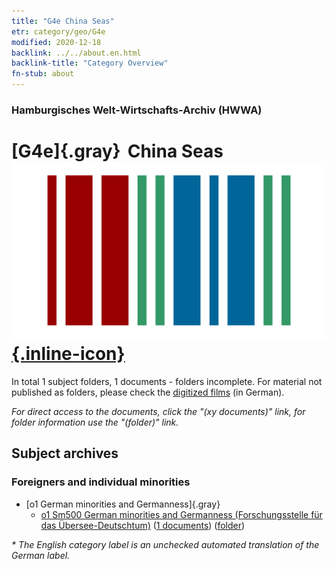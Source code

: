 ```yaml
---
title: "G4e China Seas"
etr: category/geo/G4e
modified: 2020-12-18
backlink: ../../about.en.html
backlink-title: "Category Overview"
fn-stub: about
---
```


### Hamburgisches Welt-Wirtschafts-Archiv (HWWA)
# [G4e]{.gray}&#8201; China Seas&#160; [![Wikidata item](/images/Wikidata-logo.svg){.inline-icon}](http://www.wikidata.org/entity/Q37660)





In total 1 subject folders, 1 documents - folders incomplete.
For material not published as folders, please check the [digitized films](/film/h1_sh) (in German).

_For direct access to the documents, click the "(xy documents)" link, for folder information use the "(folder)" link._

## Subject archives



### Foreigners and individual minorities

- [o1 German minorities and Germanness]{.gray}
  - [o1 Sm500 German minorities and Germanness (Forschungsstelle für das Übersee-Deutschtum)](../../../subject/about.en.html#o1_Sm500) (<a href="https://dfg-viewer.de/show/?tx_dlf[id]=https://pm20.zbw.eu/mets/sh/1417xx/141727/1459xx/145911/public.mets.en.xml" target="_blank">1 documents</a>) ([folder](http://purl.org/pressemappe20/folder/sh/141727,145911))


_* The English category label is an unchecked automated translation of the German label._

